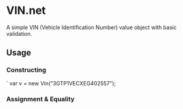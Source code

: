 # VIN.net

A simple VIN (Vehicle Identification Number) value object with basic validation.

## Usage

### Constructing

` var v = new Vin("3GTP1VECXEG402557");


### Assignment & Equality


